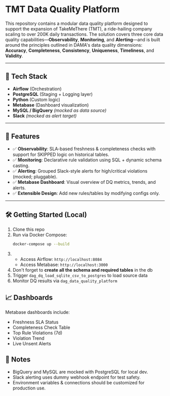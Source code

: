 # TMT Data Quality Platform

This repository contains a modular data quality platform designed to support the expansion of TakeMeThere (TMT), a ride-hailing company scaling to over 200K daily transactions. The solution covers three core data quality capabilities—**Observability**, **Monitoring**, and **Alerting**—and is built around the principles outlined in DAMA's data quality dimensions: **Accuracy**, **Completeness**, **Consistency**, **Uniqueness**, **Timeliness**, and **Validity**.

---

## 🔧 Tech Stack

- **Airflow** (Orchestration)
- **PostgreSQL** (Staging + Logging layer)
- **Python** (Custom logic)
- **Metabase** (Dashboard visualization)
- **MySQL / BigQuery** *(mocked as data source)*
- **Slack** *(mocked as alert target)*

---

## 🚀 Features

- ✅ **Observability**: SLA-based freshness & completeness checks with support for SKIPPED logic on historical tables.
- ✅ **Monitoring**: Declarative rule validation using SQL + dynamic schema casting.
- ✅ **Alerting**: Grouped Slack-style alerts for high/critical violations (mocked; pluggable).
- ✅ **Metabase Dashboard**: Visual overview of DQ metrics, trends, and alerts.
- ✅ **Extensible Design**: Add new rules/tables by modifying configs only.

---

## 🛠 Getting Started (Local)
1. Clone this repo
2. Run via Docker Compose:  
   ```bash
   docker-compose up --build
   ```
3. - Access Airflow: `http://localhost:8084`
    - Access Metabase: `http://localhost:3000`
4. Don't forget to **create all the schema and required tables** in the db
4. Trigger `dag_dq_load_sqlite_csv_to_postgres` to load source data
5. Monitor DQ results via `dag_data_quality_platform`

## 📈 Dashboards
Metabase dashboards include:
- Freshness SLA Status
- Completeness Check Table
- Top Rule Violations (7d)
- Violation Trend
- Live Unsent Alerts

## 📄 Notes
- BigQuery and MySQL are mocked with PostgreSQL for local dev.
- Slack alerting uses dummy webhook endpoint for test safety.
- Environment variables & connections should be customized for production use.
